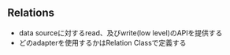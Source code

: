
## Relations

* data sourceに対するread、及びwrite(low level)のAPIを提供する
* どのadapterを使用するかはRelation Classで定義する
